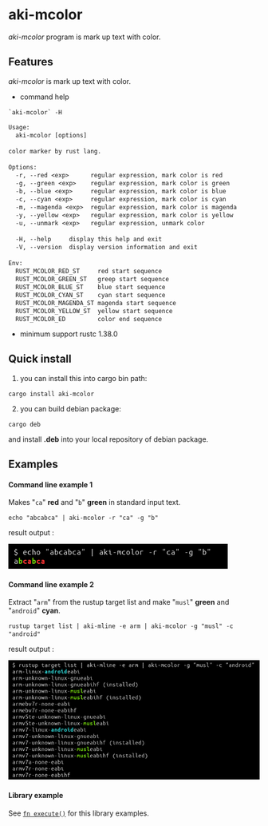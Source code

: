 # aki-mcolor

*aki-mcolor* program is mark up text with color.

## Features

*aki-mcolor*  is mark up text with color.

* command help

```text
`aki-mcolor` -H
```

```text
Usage:
  aki-mcolor [options]

color marker by rust lang.

Options:
  -r, --red <exp>      regular expression, mark color is red
  -g, --green <exp>    regular expression, mark color is green
  -b, --blue <exp>     regular expression, mark color is blue
  -c, --cyan <exp>     regular expression, mark color is cyan
  -m, --magenda <exp>  regular expression, mark color is magenda
  -y, --yellow <exp>   regular expression, mark color is yellow
  -u, --unmark <exp>   regular expression, unmark color

  -H, --help     display this help and exit
  -V, --version  display version information and exit

Env:
  RUST_MCOLOR_RED_ST     red start sequence
  RUST_MCOLOR_GREEN_ST   greep start sequence
  RUST_MCOLOR_BLUE_ST    blue start sequence
  RUST_MCOLOR_CYAN_ST    cyan start sequence
  RUST_MCOLOR_MAGENDA_ST magenda start sequence
  RUST_MCOLOR_YELLOW_ST  yellow start sequence
  RUST_MCOLOR_ED         color end sequence
```

* minimum support rustc 1.38.0

## Quick install

1. you can install this into cargo bin path:

```text
cargo install aki-mcolor
```

2. you can build debian package:

```text
cargo deb
```

and install **.deb** into your local repository of debian package.


## Examples

#### Command line example 1

Makes "`ca`" **red** and "`b`" **green** in standard input text.

```
echo "abcabca" | aki-mcolor -r "ca" -g "b"
```

result output :

![out abcabca image]

[out abcabca image]: https://raw.githubusercontent.com/aki-akaguma/aki-mcolor/main/img/out-abcabca-1.png


#### Command line example 2

Extract "`arm`" from the rustup target list and make "`musl`" **green** and "`android`" **cyan**.

```
rustup target list | aki-mline -e arm | aki-mcolor -g "musl" -c "android"
```

result output :

![out rustup image]

[out rustup image]: https://raw.githubusercontent.com/aki-akaguma/aki-mcolor/main/img/out-rustup-1.png


#### Library example

See [`fn execute()`] for this library examples.

[`fn execute()`]: crate::execute
